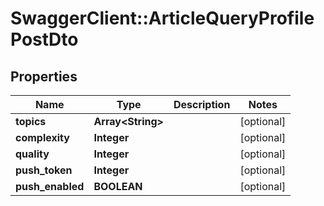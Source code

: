 # SwaggerClient::ArticleQueryProfilePostDto

## Properties
Name | Type | Description | Notes
------------ | ------------- | ------------- | -------------
**topics** | **Array&lt;String&gt;** |  | [optional] 
**complexity** | **Integer** |  | [optional] 
**quality** | **Integer** |  | [optional] 
**push_token** | **Integer** |  | [optional] 
**push_enabled** | **BOOLEAN** |  | [optional] 



